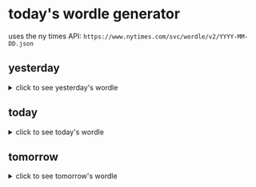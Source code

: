 # today's wordle generator

uses the ny times API: `https://www.nytimes.com/svc/wordle/v2/YYYY-MM-DD.json`

## yesterday

<details>
    <summary>click to see yesterday's wordle</summary>

    shave

</details>

## today

<details>
    <summary>click to see today's wordle</summary>

    musty

</details>

## tomorrow

<details>
    <summary>click to see tomorrow's wordle</summary>

    pious

</details>
